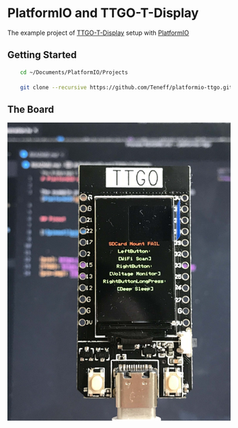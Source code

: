 # PlatformIO and TTGO-T-Display

The example project of [TTGO-T-Display][TTGO] setup with [PlatformIO][pio]




## Getting Started

```sh
    cd ~/Documents/PlatformIO/Projects

    git clone --recursive https://github.com/Teneff/platformio-ttgo.git
```


## The Board

[![pinout][pin-img]][pin-img]


[pio]: https://platformio.org/
[TTGO]: https://github.com/Xinyuan-LilyGO/TTGO-T-Display
[pin-img]: images/TTGO.jpg
